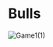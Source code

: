 # Bulls


![Game1(1)](https://user-images.githubusercontent.com/99142122/204378545-e04316ff-339d-46cd-b500-ef250d389cdd.gif)

